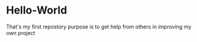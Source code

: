 # Hello-World
That's my first repostory
purpose is to get help from others
in improving my own project
